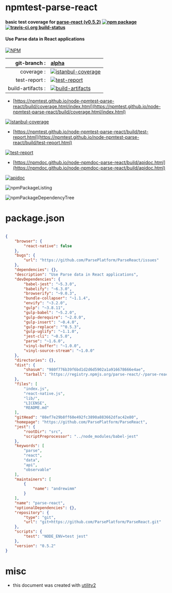 # npmtest-parse-react

#### basic test coverage for  [parse-react (v0.5.2)](https://github.com/ParsePlatform/ParseReact)  [![npm package](https://img.shields.io/npm/v/npmtest-parse-react.svg?style=flat-square)](https://www.npmjs.org/package/npmtest-parse-react) [![travis-ci.org build-status](https://api.travis-ci.org/npmtest/node-npmtest-parse-react.svg)](https://travis-ci.org/npmtest/node-npmtest-parse-react)

#### Use Parse data in React applications

[![NPM](https://nodei.co/npm/parse-react.png?downloads=true&downloadRank=true&stars=true)](https://www.npmjs.com/package/parse-react)

| git-branch : | [alpha](https://github.com/npmtest/node-npmtest-parse-react/tree/alpha)|
|--:|:--|
| coverage : | [![istanbul-coverage](https://npmtest.github.io/node-npmtest-parse-react/build/coverage.badge.svg)](https://npmtest.github.io/node-npmtest-parse-react/build/coverage.html/index.html)|
| test-report : | [![test-report](https://npmtest.github.io/node-npmtest-parse-react/build/test-report.badge.svg)](https://npmtest.github.io/node-npmtest-parse-react/build/test-report.html)|
| build-artifacts : | [![build-artifacts](https://npmtest.github.io/node-npmtest-parse-react/glyphicons_144_folder_open.png)](https://github.com/npmtest/node-npmtest-parse-react/tree/gh-pages/build)|

- [https://npmtest.github.io/node-npmtest-parse-react/build/coverage.html/index.html](https://npmtest.github.io/node-npmtest-parse-react/build/coverage.html/index.html)

[![istanbul-coverage](https://npmtest.github.io/node-npmtest-parse-react/build/screenCapture.buildCi.browser.%252Ftmp%252Fbuild%252Fcoverage.lib.html.png)](https://npmtest.github.io/node-npmtest-parse-react/build/coverage.html/index.html)

- [https://npmtest.github.io/node-npmtest-parse-react/build/test-report.html](https://npmtest.github.io/node-npmtest-parse-react/build/test-report.html)

[![test-report](https://npmtest.github.io/node-npmtest-parse-react/build/screenCapture.buildCi.browser.%252Ftmp%252Fbuild%252Ftest-report.html.png)](https://npmtest.github.io/node-npmtest-parse-react/build/test-report.html)

- [https://npmdoc.github.io/node-npmdoc-parse-react/build/apidoc.html](https://npmdoc.github.io/node-npmdoc-parse-react/build/apidoc.html)

[![apidoc](https://npmdoc.github.io/node-npmdoc-parse-react/build/screenCapture.buildCi.browser.%252Ftmp%252Fbuild%252Fapidoc.html.png)](https://npmdoc.github.io/node-npmdoc-parse-react/build/apidoc.html)

![npmPackageListing](https://npmtest.github.io/node-npmtest-parse-react/build/screenCapture.npmPackageListing.svg)

![npmPackageDependencyTree](https://npmtest.github.io/node-npmtest-parse-react/build/screenCapture.npmPackageDependencyTree.svg)



# package.json

```json

{
    "browser": {
        "react-native": false
    },
    "bugs": {
        "url": "https://github.com/ParsePlatform/ParseReact/issues"
    },
    "dependencies": {},
    "description": "Use Parse data in React applications",
    "devDependencies": {
        "babel-jest": "~5.3.0",
        "babelify": "~6.3.0",
        "browserify": "~9.0.3",
        "bundle-collapser": "~1.1.4",
        "envify": "~3.2.0",
        "gulp": "~3.8.11",
        "gulp-babel": "~5.2.0",
        "gulp-derequire": "~2.0.0",
        "gulp-insert": "~0.4.0",
        "gulp-replace": "^0.5.3",
        "gulp-uglify": "~1.1.0",
        "jest-cli": "~0.5.0",
        "parse": "~1.6.0",
        "vinyl-buffer": "~1.0.0",
        "vinyl-source-stream": "~1.0.0"
    },
    "directories": {},
    "dist": {
        "shasum": "980f776b39f6bd1d2d6d5902a1a916678666e4ae",
        "tarball": "https://registry.npmjs.org/parse-react/-/parse-react-0.5.2.tgz"
    },
    "files": [
        "index.js",
        "react-native.js",
        "lib/",
        "LICENSE",
        "README.md"
    ],
    "gitHead": "08ef7e29b8ff60e492fc3890a883662dfac42e80",
    "homepage": "https://github.com/ParsePlatform/ParseReact",
    "jest": {
        "rootDir": "src",
        "scriptPreprocessor": "../node_modules/babel-jest"
    },
    "keywords": [
        "parse",
        "react",
        "data",
        "api",
        "observable"
    ],
    "maintainers": [
        {
            "name": "andrewimm"
        }
    ],
    "name": "parse-react",
    "optionalDependencies": {},
    "repository": {
        "type": "git",
        "url": "git+https://github.com/ParsePlatform/ParseReact.git"
    },
    "scripts": {
        "test": "NODE_ENV=test jest"
    },
    "version": "0.5.2"
}
```



# misc
- this document was created with [utility2](https://github.com/kaizhu256/node-utility2)
